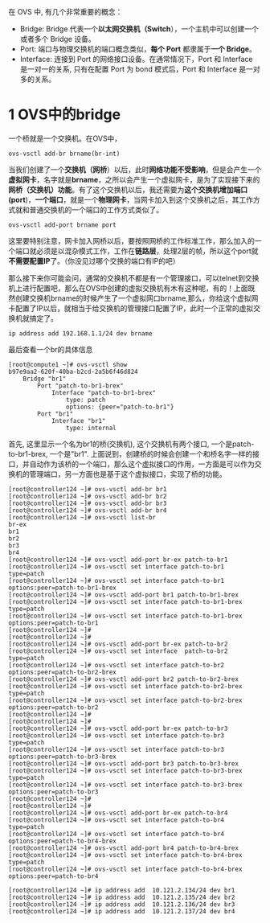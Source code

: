 在 OVS 中, 有几个非常重要的概念：

- Bridge: Bridge 代表一个**以太网交换机（Switch**），一个主机中可以创建一个或者多个 Bridge 设备。
- Port: 端口与物理交换机的端口概念类似，**每个 Port** 都隶属于**一个 Bridge**。
- Interface: 连接到 Port 的网络接口设备。在通常情况下，Port 和 Interface 是一对一的关系, 只有在配置 Port 为 bond 模式后，Port 和 Interface 是一对多的关系。

# 1 OVS中的bridge

一个桥就是一个交换机。在OVS中，

```
ovs-vsctl add-br brname(br-int) 
```

当我们创建了一个**交换机（网桥**）以后，此时**网络功能不受影响**，但是会产生一个**虚拟网卡**，名字就是**brname**，之所以会产生一个虚拟网卡，是为了实现接下来的**网桥（交换机）功能**。有了这个交换机以后，我还需要为**这个交换机增加端口(port**)，**一个端口**，就是一个**物理网卡**，当网卡加入到这个交换机之后，其工作方式就和普通交换机的一个端口的工作方式类似了。

```
ovs-vsctl add-port brname port
```

这里要特别注意，网卡加入网桥以后，要按照网桥的工作标准工作，那么加入的一个端口就必须是以混杂模式工作，工作在**链路层**，处理2层的帧，所以这个port就**不需要配置IP**了。（你没见过哪个交换的端口有IP的吧）

那么接下来你可能会问，通常的交换机不都是有一个管理接口，可以telnet到交换机上进行配置吧，那么在OVS中创建的虚拟交换机有木有这种呢，有的！上面既然创建交换机brname的时候产生了一个虚拟网口brname,那么，你给这个虚拟网卡配置了IP以后，就相当于给交换机的管理接口配置了IP，此时一个正常的虚拟交换机就搞定了。

```
ip address add 192.168.1.1/24 dev brname
```

最后查看一个br的具体信息

```
[root@compute1 ~]# ovs-vsctl show
b97e9aa2-620f-40ba-b2cd-2a5b6f46d824
    Bridge "br1"
        Port "patch-to-br1-brex"
            Interface "patch-to-br1-brex"
                type: patch
                options: {peer="patch-to-br1"}
        Port "br1"
            Interface "br1"
                type: internal
```

首先, 这里显示一个名为br1的桥(交换机), 这个交换机有两个接口, 一个是patch\-to\-br1\-brex, 一个是"br1". 上面说到，创建桥的时候会创建一个和桥名字一样的接口，并自动作为该桥的一个端口，那么这个虚拟接口的作用，一方面是可以作为交换机的管理端口，另一方面也是基于这个虚拟接口，实现了桥的功能。



```
[root@controller124 ~]# ovs-vsctl add-br br1
[root@controller124 ~]# ovs-vsctl add-br br2
[root@controller124 ~]# ovs-vsctl add-br br3
[root@controller124 ~]# ovs-vsctl add-br br4
[root@controller124 ~]# ovs-vsctl list-br
br-ex
br1
br2
br3
br4
[root@controller124 ~]# ovs-vsctl add-port br-ex patch-to-br1
[root@controller124 ~]# ovs-vsctl set interface patch-to-br1 type=patch
[root@controller124 ~]# ovs-vsctl set interface patch-to-br1 options:peer=patch-to-br1-brex
[root@controller124 ~]# ovs-vsctl add-port br1 patch-to-br1-brex
[root@controller124 ~]# ovs-vsctl set interface patch-to-br1-brex type=patch
[root@controller124 ~]# ovs-vsctl set interface patch-to-br1-brex options:peer=patch-to-br1
[root@controller124 ~]#
[root@controller124 ~]#
[root@controller124 ~]# ovs-vsctl add-port br-ex patch-to-br2
[root@controller124 ~]# ovs-vsctl set interface  patch-to-br2 type=patch
[root@controller124 ~]# ovs-vsctl set interface patch-to-br2 options:peer=patch-to-br2-brex
[root@controller124 ~]# ovs-vsctl add-port br2 patch-to-br2-brex
[root@controller124 ~]# ovs-vsctl set interface patch-to-br2-brex type=patch
[root@controller124 ~]# ovs-vsctl set interface patch-to-br2-brex options:peer=patch-to-br2
[root@controller124 ~]#
[root@controller124 ~]#
[root@controller124 ~]# ovs-vsctl add-port br-ex patch-to-br3
[root@controller124 ~]# ovs-vsctl set interface patch-to-br3 type=patch
[root@controller124 ~]# ovs-vsctl set interface patch-to-br3 options:peer=patch-to-br3-brex
[root@controller124 ~]# ovs-vsctl add-port br3 patch-to-br3-brex
[root@controller124 ~]# ovs-vsctl set interface patch-to-br3-brex type=patch
[root@controller124 ~]# ovs-vsctl set interface patch-to-br3-brex options:peer=patch-to-br3
[root@controller124 ~]#
[root@controller124 ~]#
[root@controller124 ~]# ovs-vsctl add-port br-ex patch-to-br4
[root@controller124 ~]# ovs-vsctl set interface patch-to-br4 type=patch
[root@controller124 ~]# ovs-vsctl set interface patch-to-br4 options:peer=patch-to-br4-brex
[root@controller124 ~]# ovs-vsctl add-port br4 patch-to-br4-brex
[root@controller124 ~]# ovs-vsctl set interface patch-to-br4-brex type=patch
[root@controller124 ~]# ovs-vsctl set interface patch-to-br4-brex options:peer=patch-to-br4

[root@controller124 ~]# ip address add  10.121.2.134/24 dev br1
[root@controller124 ~]# ip address add  10.121.2.135/24 dev br2
[root@controller124 ~]# ip address add  10.121.2.136/24 dev br3
[root@controller124 ~]# ip address add  10.121.2.137/24 dev br4
```